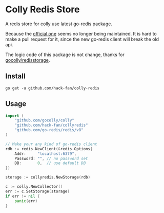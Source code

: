 # Colly Redis Store
A redis store for colly use latest go-redis package.

Because the [official one](https://github.com/gocolly/redisstorage)
seems no longer being maintained.
It is hard to make a pull request for it,
since the new go-redis client will break the old api.

The logic code of this package is not change, thanks for
[gocolly/redisstorage](https://github.com/gocolly/redisstorage).

## Install

```
go get -u github.com/hack-fan/colly-redis
```


## Usage

```go
import (
	"github.com/gocolly/colly"
	"github.com/hack-fan/collyredis"
	"github.com/go-redis/redis/v8"
)

// Make your any kind of go-redis client
rdb := redis.NewClient(&redis.Options{
    Addr:     "localhost:6379",
    Password: "", // no password set
    DB:       0,  // use default DB
})

storage := collyredis.NewStorage(rdb)

c := colly.NewCollector()
err := c.SetStorage(storage)
if err != nil {
    panic(err)
}
```
